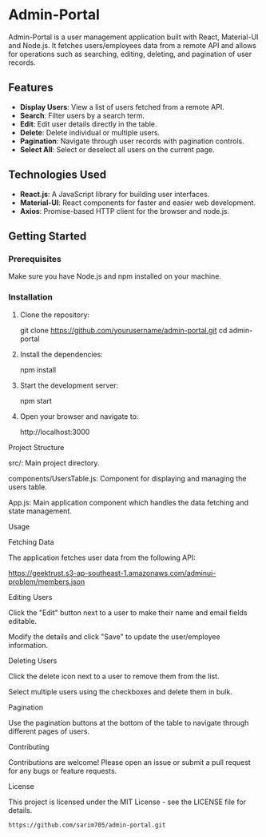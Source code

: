 # Admin-Portal

Admin-Portal is a user management application built with React, Material-UI and Node.js. It fetches users/employees data from a remote API and allows for operations such as searching, editing, deleting, and pagination of user records.

## Features

- **Display Users**: View a list of users fetched from a remote API.
- **Search**: Filter users by a search term.
- **Edit**: Edit user details directly in the table.
- **Delete**: Delete individual or multiple users.
- **Pagination**: Navigate through user records with pagination controls.
- **Select All**: Select or deselect all users on the current page.

## Technologies Used

- **React.js**: A JavaScript library for building user interfaces.
- **Material-UI**: React components for faster and easier web development.
- **Axios**: Promise-based HTTP client for the browser and node.js.

## Getting Started

### Prerequisites

Make sure you have Node.js and npm installed on your machine.

### Installation

1. Clone the repository:
   
   git clone https://github.com/yourusername/admin-portal.git
   cd admin-portal

2. Install the dependencies:
 
   npm install
   
3. Start the development server:
 
   npm start
   
4. Open your browser and navigate to:
 
    http://localhost:3000
   
Project Structure

src/: Main project directory.

components/UsersTable.js: Component for displaying and managing the users table.

App.js: Main application component which handles the data fetching and state management.

Usage

Fetching Data

The application fetches user data from the following API:

https://geektrust.s3-ap-southeast-1.amazonaws.com/adminui-problem/members.json

Editing Users

Click the "Edit" button next to a user to make their name and email fields editable.

Modify the details and click "Save" to update the user/employee information.

Deleting Users

Click the delete icon next to a user to remove them from the list.

Select multiple users using the checkboxes and delete them in bulk.

Pagination

Use the pagination buttons at the bottom of the table to navigate through different pages of users.

Contributing

Contributions are welcome! Please open an issue or submit a pull request for any bugs or feature requests.

License

This project is licensed under the MIT License - see the LICENSE file for details.

 `https://github.com/sarim705/admin-portal.git` 


